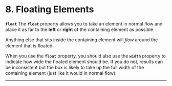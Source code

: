 # 8. Floating Elements

**`float`**
The **`float`** property allows you to take an element in normal ﬂow and place it as far to the **left** or **right** of the containing element as possible.

Anything else that sits inside the containing element will *ﬂow* around the element that is ﬂoated.

When you use the **`float`** property, you should also use the **`width`** property to indicate how wide the ﬂoated element should be. If you do not, results can be inconsistent but the box is likely to take up the full width of the containing element (just like it would in normal ﬂow).

---